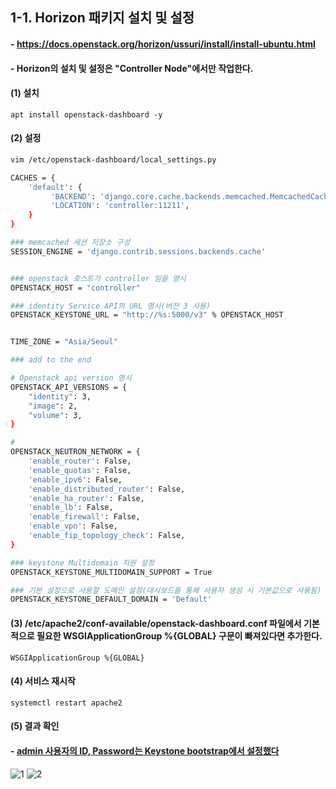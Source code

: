 ## 1-1. Horizon 패키지 설치 및 설정

#### - https://docs.openstack.org/horizon/ussuri/install/install-ubuntu.html

#### - Horizon의 설치 및 설정은 "Controller Node"에서만 작업한다.

#### (1) 설치
```
apt install openstack-dashboard -y
```

#### (2) 설정
```bash
vim /etc/openstack-dashboard/local_settings.py

CACHES = {
    'default': {
         'BACKEND': 'django.core.cache.backends.memcached.MemcachedCache',
         'LOCATION': 'controller:11211',
    }
}

### memcached 세션 저장소 구성
SESSION_ENGINE = 'django.contrib.sessions.backends.cache'


### openstack 호스트가 controller 임을 명시
OPENSTACK_HOST = "controller"

### identity Service API의 URL 명시(버전 3 사용)
OPENSTACK_KEYSTONE_URL = "http://%s:5000/v3" % OPENSTACK_HOST


TIME_ZONE = "Asia/Seoul"

### add to the end

# Openstack api version 명시
OPENSTACK_API_VERSIONS = {
    "identity": 3,
    "image": 2,
    "volume": 3,
}

# 
OPENSTACK_NEUTRON_NETWORK = {
    'enable_router': False,
    'enable_quotas': False,
    'enable_ipv6': False,
    'enable_distributed_router': False,
    'enable_ha_router': False,
    'enable_lb': False,
    'enable_firewall': False,
    'enable_vpn': False,
    'enable_fip_topology_check': False,
}

### keystone Multidomain 지원 설정
OPENSTACK_KEYSTONE_MULTIDOMAIN_SUPPORT = True

### 기본 설정으로 사용할 도메인 설정(대시보드를 통해 사용자 생성 시 기본값으로 사용됨)
OPENSTACK_KEYSTONE_DEFAULT_DOMAIN = 'Default'
```
#### (3) /etc/apache2/conf-available/openstack-dashboard.conf 파일에서 기본적으로 필요한 WSGIApplicationGroup %{GLOBAL} 구문이 빠져있다면 추가한다.
```
WSGIApplicationGroup %{GLOBAL}
```

#### (4) 서비스 재시작
```
systemctl restart apache2
```

#### (5) 결과 확인

#### - [admin 사용자의 ID, Password는 Keystone bootstrap에서 설정했다](https://github.com/revenge1005/OpenStack-Install-and-build/tree/main/2.%20OpenStack%20-%20Keystone%20%EC%84%A4%EC%B9%98%20%EB%B0%8F%20%EC%84%A4%EC%A0%95#1-4-%ED%99%98%EA%B2%BD-%EB%B3%80%EC%88%98-%EC%84%A4%EC%A0%95)

![1](https://user-images.githubusercontent.com/42735894/147240804-d558d1cb-ac3d-47a4-b9b0-2ef4956be77d.PNG)
![2](https://user-images.githubusercontent.com/42735894/147240813-b0a2fc30-a28d-420e-81a5-2872158655cb.PNG)